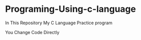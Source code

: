 # Programing-Using-c-language
In This Repository My C Language Practice program 

You Change Code Directly
